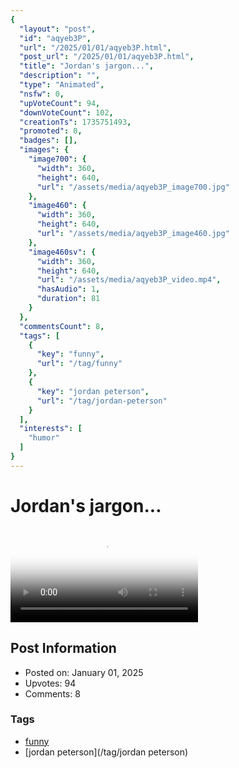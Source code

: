 ```yaml
---
{
  "layout": "post",
  "id": "aqyeb3P",
  "url": "/2025/01/01/aqyeb3P.html",
  "post_url": "/2025/01/01/aqyeb3P.html",
  "title": "Jordan's jargon...",
  "description": "",
  "type": "Animated",
  "nsfw": 0,
  "upVoteCount": 94,
  "downVoteCount": 102,
  "creationTs": 1735751493,
  "promoted": 0,
  "badges": [],
  "images": {
    "image700": {
      "width": 360,
      "height": 640,
      "url": "/assets/media/aqyeb3P_image700.jpg"
    },
    "image460": {
      "width": 360,
      "height": 640,
      "url": "/assets/media/aqyeb3P_image460.jpg"
    },
    "image460sv": {
      "width": 360,
      "height": 640,
      "url": "/assets/media/aqyeb3P_video.mp4",
      "hasAudio": 1,
      "duration": 81
    }
  },
  "commentsCount": 8,
  "tags": [
    {
      "key": "funny",
      "url": "/tag/funny"
    },
    {
      "key": "jordan peterson",
      "url": "/tag/jordan-peterson"
    }
  ],
  "interests": [
    "humor"
  ]
}
---
```


# Jordan's jargon...

<video controls playsinline loop poster="/assets/media/aqyeb3P_image460.jpg">
  <source src="/assets/media/aqyeb3P_video.mp4" type="video/mp4">
  Your browser does not support the video tag.
</video>

## Post Information

- Posted on: January 01, 2025
- Upvotes: 94
- Comments: 8

### Tags

- [funny](/tag/funny)
- [jordan peterson](/tag/jordan peterson)
